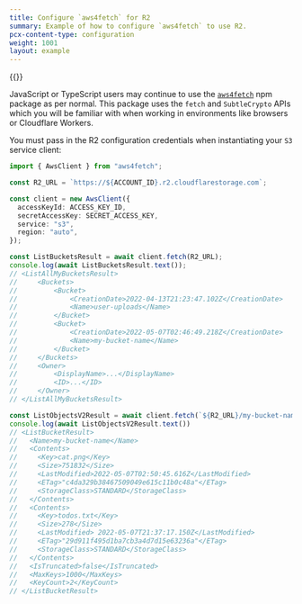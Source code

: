 ```yaml
---
title: Configure `aws4fetch` for R2
summary: Example of how to configure `aws4fetch` to use R2.
pcx-content-type: configuration
weight: 1001
layout: example
---
```


{{<render file="_keys.md">}}

JavaScript or TypeScript users may continue to use the [`aws4fetch`](https://www.npmjs.com/package/aws4fetch) npm package as per normal.
This package uses the `fetch` and `SubtleCrypto` APIs which you will be familiar with when working in environments like browsers or
Cloudflare Workers.

You must pass in the R2 configuration credentials when instantiating your `S3` service client:

```ts
import { AwsClient } from "aws4fetch";

const R2_URL = `https://${ACCOUNT_ID}.r2.cloudflarestorage.com`;

const client = new AwsClient({
  accessKeyId: ACCESS_KEY_ID,
  secretAccessKey: SECRET_ACCESS_KEY,
  service: "s3",
  region: "auto",
});

const ListBucketsResult = await client.fetch(R2_URL);
console.log(await ListBucketsResult.text());
// <ListAllMyBucketsResult>
//     <Buckets>
//         <Bucket>
//             <CreationDate>2022-04-13T21:23:47.102Z</CreationDate>
//             <Name>user-uploads</Name>
//         </Bucket>
//         <Bucket>
//             <CreationDate>2022-05-07T02:46:49.218Z</CreationDate>
//             <Name>my-bucket-name</Name>
//         </Bucket>
//     </Buckets>
//     <Owner>
//         <DisplayName>...</DisplayName>
//         <ID>...</ID>
//     </Owner>
// </ListAllMyBucketsResult>

const ListObjectsV2Result = await client.fetch(`${R2_URL}/my-bucket-name?list-type=2`)
console.log(await ListObjectsV2Result.text())
// <ListBucketResult>
//   <Name>my-bucket-name</Name>
//   <Contents>
//     <Key>cat.png</Key>
//     <Size>751832</Size>
//     <LastModified>2022-05-07T02:50:45.616Z</LastModified>
//     <ETag>"c4da329b38467509049e615c11b0c48a"</ETag>
//     <StorageClass>STANDARD</StorageClass>
//   </Contents>
//   <Contents>
//     <Key>todos.txt</Key>
//     <Size>278</Size>
//     <LastModified> 2022-05-07T21:37:17.150Z</LastModified>
//     <ETag>"29d911f495d1ba7cb3a4d7d15e63236a"</ETag>
//     <StorageClass>STANDARD</StorageClass>
//   </Contents>
//   <IsTruncated>false</IsTruncated>
//   <MaxKeys>1000</MaxKeys>
//   <KeyCount>2</KeyCount>
// </ListBucketResult>
```
